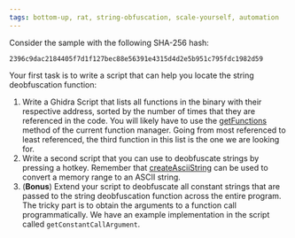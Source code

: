```yaml
---
tags: bottom-up, rat, string-obfuscation, scale-yourself, automation
---
```

Consider the sample with the following SHA-256 hash:
```
2396c9dac2184405f7d1f127bec88e56391e4315d4d2e5b951c795fdc1982d59
```
Your first task is to write a script that can help you locate the string deobfuscation function:

1. Write a Ghidra Script that lists all functions in the binary with their respective address,
   sorted by the number of times that they are referenced in the code. You will likely have to
   use the [getFunctions][] method of the current function manager.
   Going from most referenced to least referenced, the third function in this list is the one
   we are looking for.
2. Write a second script that you can use to deobfuscate strings by pressing a hotkey. Remember
   that [createAsciiString][] can be used to convert a memory range to an ASCII string.
3. (**Bonus**) Extend your script to deobfuscate all constant strings that are passed to the
   string deobfuscation function across the entire program. The tricky part is to obtain the
   arguments to a function call programmatically. We have an example implementation in the script
   called `getConstantCallArgument`.


[getFunctions]: https://mal.re/api/ghidra/program/model/listing/FunctionManager.html#getFunctions(ghidra.program.model.address.Address,boolean)
[createAsciiString]: https://mal.re/api/ghidra/program/flatapi/FlatProgramAPI.html#createAsciiString(ghidra.program.model.address.Address,int)